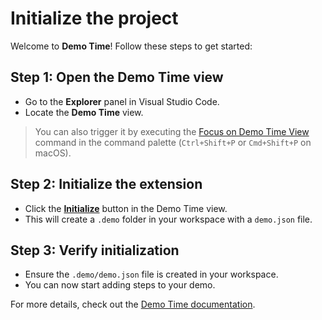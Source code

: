 # Initialize the project

Welcome to **Demo Time**! Follow these steps to get started:

## Step 1: Open the Demo Time view

- Go to the **Explorer** panel in Visual Studio Code.
- Locate the **Demo Time** view.

> You can also trigger it by executing the [Focus on Demo Time View](command:demo-time.focus)
> command in the command palette (`Ctrl+Shift+P` or `Cmd+Shift+P` on macOS).

## Step 2: Initialize the extension

- Click the **[Initialize](command:demo-time.initialize)** button in the Demo Time view.
- This will create a `.demo` folder in your workspace with a `demo.json` file.

## Step 3: Verify initialization

- Ensure the `.demo/demo.json` file is created in your workspace.
- You can now start adding steps to your demo.

For more details, check out the [Demo Time documentation](https://demotime.show).
